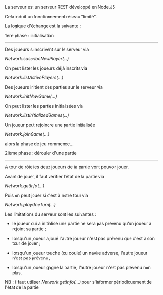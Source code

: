 La serveur est un serveur REST développé en Node.JS

Cela induit un fonctionnement réseau "limité".


La logique d'échange est la suivante : 


1ere phase : initialisation
___________________________

Des joueurs s'inscrivent sur le serveur via

_Network.suscribeNewPlayer(...)_

On peut lister les joueurs déjà inscrits via 

_Network.listActivePlayers(...)_

Des joueurs initient des parties sur le serveur via 

_Network.initNewGame(...)_

On peut lister les parties initialisées via 

_Network.listInitializedGames(...)_

Un joueur peut rejoindre une partie initialisée

_Network.joinGame(...)_

alors la phase de jeu commence...


2ième phase : dérouler d'une partie
____________________________________
A tour de rôle les deux joueurs de la partie vont pouvoir jouer.


Avant de jouer, il faut vérifier l'état de la partie via

_Network.getInfo(...)_

Puis on peut jouer si c'est à notre tour via 

_Network.playOneTurn(...)_



Les limitations du serveur sont les suivantes :

* le joueur qui a initialisé une partie ne sera pas prévenu qu'un joueur
 a rejoint sa partie ;

* lorsqu'un joueur a joué l'autre joueur n'est pas prévenu que c'est 
à son tour de jouer ;

* lorsqu'un joueur touche (ou coule) un navire adverse, 
l'autre joueur n'est pas prévenu ;

* lorsqu'un joueur gagne la partie, l'autre joueur n'est pas 
prévenu non plus.

NB : il faut utiliser _Network.getInfo(...)_ pour s'informer
 périodiquement de l'état de la partie

